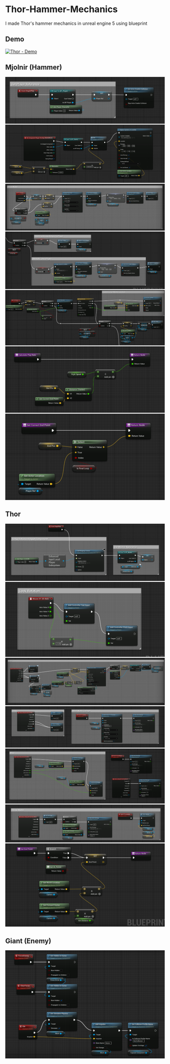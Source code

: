 # Thor-Hammer-Mechanics
I made Thor's hammer mechanics in unreal engine 5 using blueprint

## Demo
[![Thor - Demo](https://img.youtube.com/vi/5X7XcN8TM74/0.jpg)](https://www.youtube.com/watch?v=5X7XcN8TM74 "Thor - Demo")

## Mjolnir (Hammer)
<img src = "Media/Mjolnir/1.png"></img>
<img src = "Media/Mjolnir/2.png"></img>
<img src = "Media/Mjolnir/3.png"></img>
<img src = "Media/Mjolnir/4.png"></img>
<img src = "Media/Mjolnir/5.png"></img>
<img src = "Media/Mjolnir/6.png"></img>
<img src = "Media/Mjolnir/7.png"></img>

## Thor
<img src = "Media/Thor/1.png"></img>
<img src = "Media/Thor/2.png"></img>
<img src = "Media/Thor/3.png"></img>
<img src = "Media/Thor/4.png"></img>
<img src = "Media/Thor/5.png"></img>
<img src = "Media/Thor/6.png"></img>
<img src = "Media/Thor/7.png"></img>

## Giant (Enemy)
<img src = "Media/Enemy/1.png"></img>

